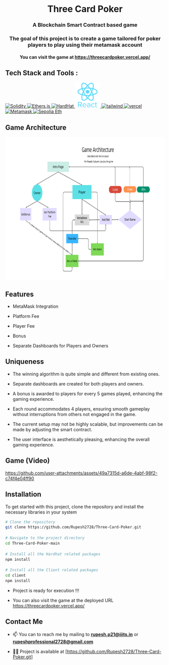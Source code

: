 ﻿﻿﻿﻿<h1 align="center">Three Card Poker</h1>
<h3 align="center">A Blockchain Smart Contract based game </h3>
<h3 align="center">The goal of this project is to create a game tailored for poker players to play using their metamask account</h3>
<h4 align="center">You can visit the game at <a href="https://threecardpoker.vercel.app/" target="blank">https://threecardpoker.vercel.app/</a> </h3>

<h2 align="left">Tech Stack and Tools :</h2>
<p>
<a href="https://soliditylang.org/" target="_blank" rel="noreferrer"> <img src="https://developers.moralis.com/wp-content/uploads/2021/06/Blog-Solidity-Logo.png" alt="Solidity" width="180" height="100"/> </a>
<a href="https://docs.ethers.org/v5/" target="_blank" rel="noreferrer"> <img src="https://miro.medium.com/v2/resize:fit:960/1*z7_kWKf-M-b_qSYTM_9b-g.png" alt="Ethers.js" width="150" height="100"/> </a>
<a href="https://hardhat.org/" target="_blank" rel="noreferrer"> <img src="https://hardhat.org/_next/image?url=%2F_next%2Fstatic%2Fmedia%2Fhardhat-logo.5c5f687b.svg&w=256&q=75" alt="HardHat" width="220" height="100"/> </a>
<a href="https://reactjs.org/" target="_blank" rel="noreferrer"> <img src="https://raw.githubusercontent.com/devicons/devicon/master/icons/react/react-original-wordmark.svg" alt="react" width="80" height="80"/> </a>
<a href="https://tailwindcss.com/" target="_blank" rel="noreferrer"> <img src="https://www.vectorlogo.zone/logos/tailwindcss/tailwindcss-icon.svg" alt="tailwind" width="80" height="80"/> </a>
<a href="https://vercel.com" target="_blank" rel="noreferrer"> <img src="https://www.hatimeria.com/images/marketing/vercel-logo.png" alt="vercel" width="90" height="40"/> </a>
<a href="https://metamask.io/" target="_blank" rel="noreferrer"> <img src="https://files.readme.io/a6b6a4e-metamask-fox-wordmark-stacked.png" alt="Metamask" width="150" height="110"/> </a>
<a href="https://sepolia.etherscan.io/" target="_blank" rel="noreferrer"> <img src="https://sepolia.dev/wp-content/uploads/elementor/thumbs/the-dolphin-po0q7ezlhqqzvrfmzw0atih2l0vqelut73w4eh5qtc.png" alt="Sepolia Eth" width="100" height="150"/> </a>
</p>

<h2 align="left">Game Architecture </h2>
<img src="./BTA_Flowchart.png" alt="Work Flow" width="900" height="450"/>

<h2 align="left">Features</h2>

- MetaMask Integration  

- Platform Fee 
  
- Player Fee 

- Bonus 

- Separate Dashboards for Players and Owners 

<h2 align="left">Uniqueness</h2>

- The winning algorithm is quite simple and different from existing ones.

- Separate dashboards are created for both players and owners.

- A bonus is awarded to players for every 5 games played, enhancing the gaming experience.

- Each round accommodates 4 players, ensuring smooth gameplay without interruptions from others not engaged in the game.

- The current setup may not be highly scalable, but improvements can be made by adjusting the smart contract.

- The user interface is aesthetically pleasing, enhancing the overall gaming experience.

<h2 align="left">Game (Video)</h2>


https://github.com/user-attachments/assets/49a7315d-a6de-4abf-98f2-c74f4e04ff90


<h2 align="left">Installation</h2>
To get started with this project, clone the repository and install the necessary libraries in your system

```bash
# Clone the repository
git clone https://github.com/Rupesh2728/Three-Card-Poker.git

# Navigate to the project directory
cd Three-Card-Poker-main

# Install all the Hardhat related packages
npm install

# Install all the Client related packages
cd client
npm install
```
- Project is ready for execution !!!
  
- You can also visit the game at the deployed URL <a href="https://threecardpoker.vercel.app/" target="blank">https://threecardpoker.vercel.app/</a>

<h2 align="left">Contact Me</h2>

- 📫 You can to reach me by mailing to **rupesh.p21@iiits.in** or **rupeshprofessional2728@gmail.com**

- 👨‍💻 Project is available at [https://github.com/Rupesh2728/Three-Card-Poker.git]
  








